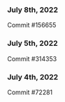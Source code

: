 ### July 8th, 2022

Commit #156655

### July 5th, 2022

Commit #314353


### July 4th, 2022

Commit #72281
